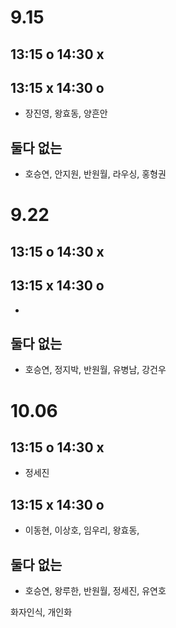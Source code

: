 # 9.15

## 13:15 o 14:30 x

## 13:15 x 14:30 o
- 장진영, 왕효동, 양흔안

## 둘다 없는
- 호승연, 안지원, 반원월, 라우싱, 홍형권

# 9.22

## 13:15 o 14:30 x

## 13:15 x 14:30 o
- 

## 둘다 없는
- 호승연, 정지박, 반원월, 유병남, 강건우

# 10.06

## 13:15 o 14:30 x

- 정세진

## 13:15 x 14:30 o
- 이동현, 이상호, 임우리, 왕효동, 

## 둘다 없는
- 호승연, 왕루한, 반원월, 정세진, 유연호

화자인식, 개인화